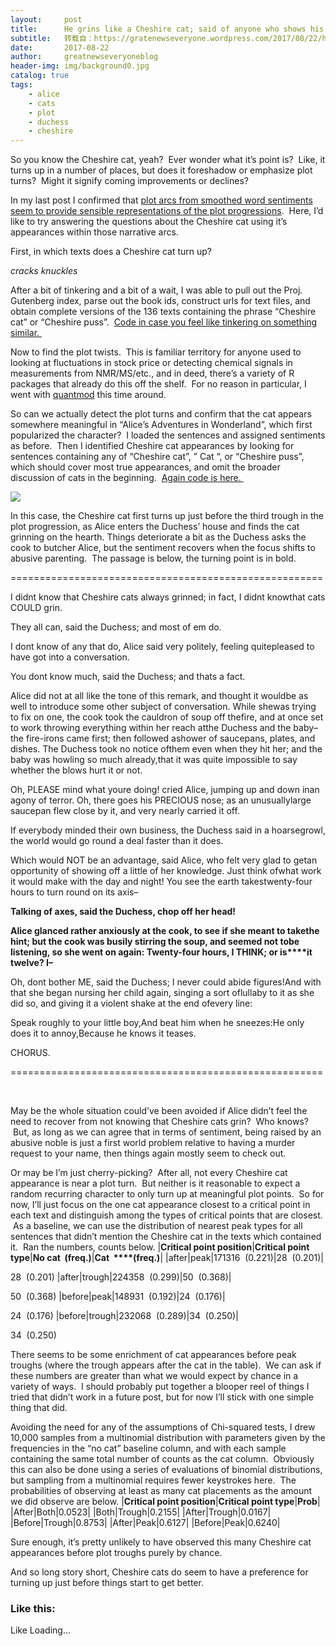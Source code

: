 ```yaml
---
layout:     post
title:      He grins like a Cheshire cat; said of anyone who shows his teeth and gums in laughing
subtitle:   转载自：https://gratenewseveryone.wordpress.com/2017/08/22/he-grins-like-a-cheshire-cat-said-of-any-one-who-shows-his-teeth-and-gums-in-laughing/
date:       2017-08-22
author:     greatnewseveryoneblog
header-img: img/background0.jpg
catalog: true
tags:
    - alice
    - cats
    - plot
    - duchess
    - cheshire
---
```


So you know the Cheshire cat, yeah?  Ever wonder what it’s point is?  Like, it turns up in a number of places, but does it foreshadow or emphasize plot turns?  Might it signify coming improvements or declines?

In my last post I confirmed that [plot arcs from smoothed word sentiments seem to provide sensible representations of the plot progressions](https://gratenewseveryone.wordpress.com/2017/08/05/sentiment-plot-arcs).  Here, I’d like to try answering the questions about the Cheshire cat using it’s appearances within those narrative arcs.

First, in which texts does a Cheshire cat turn up?

*cracks knuckles*

After a bit of tinkering and a bit of a wait, I was able to pull out the Proj. Gutenberg index, parse out the book ids, construct urls for text files, and obtain complete versions of the 136 texts containing the phrase “Cheshire cat” or “Cheshire puss”.  [Code in case you feel like tinkering on something similar. ](https://github.com/greatnewseveryone/CheshireCat/blob/master/workspace/getCats.py)

Now to find the plot twists.  This is familiar territory for anyone used to looking at fluctuations in stock price or detecting chemical signals in measurements from NMR/MS/etc., and in deed, there’s a variety of R packages that already do this off the shelf.  For no reason in particular, I went with [quantmod](https://cran.r-project.org/web/packages/quantmod/quantmod.pdf) this time around.

So can we actually detect the plot turns and confirm that the cat appears somewhere meaningful in “Alice’s Adventures in Wonderland”, which first popularized the character?  I loaded the sentences and assigned sentiments as before.  Then I identified Cheshire cat appearances by looking for sentences containing any of “Cheshire cat”, ” Cat “, or “Cheshire puss”, which should cover most true appearances, and omit the broader discussion of cats in the beginning.  [Again code is here. ](https://github.com/greatnewseveryone/CheshireCat/blob/master/workspace/cheshireCat_end2end_clean.r)

![](https://gratenewseveryone.files.wordpress.com/2017/08/alicesadventures7.png?w=840)


In this case, the Cheshire cat first turns up just before the third trough in the plot progression, as Alice enters the Duchess’ house and finds the cat grinning on the hearth. Things deteriorate a bit as the Duchess asks the cook to butcher Alice, but the sentiment recovers when the focus shifts to abusive parenting.  The passage is below, the turning point is in bold.

======================================================

I didnt know that Cheshire cats always grinned; in fact, I didnt knowthat cats COULD grin.

They all can, said the Duchess; and most of em do.

I dont know of any that do, Alice said very politely, feeling quitepleased to have got into a conversation.

You dont know much, said the Duchess; and thats a fact.

Alice did not at all like the tone of this remark, and thought it wouldbe as well to introduce some other subject of conversation. While shewas trying to fix on one, the cook took the cauldron of soup off thefire, and at once set to work throwing everything within her reach atthe Duchess and the baby–the fire-irons came first; then followed ashower of saucepans, plates, and dishes. The Duchess took no notice ofthem even when they hit her; and the baby was howling so much already,that it was quite impossible to say whether the blows hurt it or not.

Oh, PLEASE mind what youre doing! cried Alice, jumping up and down inan agony of terror. Oh, there goes his PRECIOUS nose; as an unusuallylarge saucepan flew close by it, and very nearly carried it off.

If everybody minded their own business, the Duchess said in a hoarsegrowl, the world would go round a deal faster than it does.

Which would NOT be an advantage, said Alice, who felt very glad to getan opportunity of showing off a little of her knowledge. Just think ofwhat work it would make with the day and night! You see the earth takestwenty-four hours to turn round on its axis–

**Talking of axes, said the Duchess, chop off her head!**

**Alice glanced rather anxiously at the cook, to see if she meant to take****the hint; but the cook was busily stirring the soup, and seemed not to****be listening, so she went on again: Twenty-four hours, I THINK; or is****it twelve? I–**

Oh, dont bother ME, said the Duchess; I never could abide figures!And with that she began nursing her child again, singing a sort oflullaby to it as she did so, and giving it a violent shake at the end ofevery line:

Speak roughly to your little boy,And beat him when he sneezes:He only does it to annoy,Because he knows it teases.

CHORUS.

======================================================

 

May be the whole situation could’ve been avoided if Alice didn’t feel the need to recover from not knowing that Cheshire cats grin?  Who knows?  But, as long as we can agree that in terms of sentiment, being raised by an abusive noble is just a first world problem relative to having a murder request to your name, then things again mostly seem to check out.

Or may be I’m just cherry-picking?  After all, not every Cheshire cat appearance is near a plot turn.  But neither is it reasonable to expect a random recurring character to only turn up at meaningful plot points.  So for now, I’ll just focus on the one cat appearance closest to a critical point in each text and distinguish among the types of critical points that are closest.  As a baseline, we can use the distribution of nearest peak types for all sentences that didn’t mention the Cheshire cat in the texts which contained it.  Ran the numbers, counts below.
|**Critical point position**|**Critical point type**|**No cat  (freq.)**|**Cat  ****(freq.)**|
|after|peak|171316  (0.221)|28  (0.201)|

28  (0.201)
|after|trough|224358  (0.299)|50  (0.368)|

50  (0.368)
|before|peak|148931  (0.192)|24  (0.176)|

24  (0.176)
|before|trough|232068  (0.289)|34  (0.250)|

34  (0.250)

There seems to be some enrichment of cat appearances before peak troughs (where the trough appears after the cat in the table).  We can ask if these numbers are greater than what we would expect by chance in a variety of ways.  I should probably put together a blooper reel of things I tried that didn’t work in a future post, but for now I’ll stick with one simple thing that did.

Avoiding the need for any of the assumptions of Chi-squared tests, I drew 10,000 samples from a multinomial distribution with parameters given by the frequencies in the “no cat” baseline column, and with each sample containing the same total number of counts as the cat column.  Obviously this can also be done using a series of evaluations of binomial distributions, but sampling from a multinomial requires fewer keystrokes here.  The probabilities of observing at least as many cat placements as the amount we did observe are below.
|**Critical point position**|**Critical point type**|**Prob**|
|After|Both|0.0523|
|Both|Trough|0.2155|
|After|Trough|0.0167|
|Before|Trough|0.8753|
|After|Peak|0.6127|
|Before|Peak|0.6240|

Sure enough, it’s pretty unlikely to have observed this many Cheshire cat appearances before plot troughs purely by chance.

And so long story short, Cheshire cats do seem to have a preference for turning up just before things start to get better.





### Like this:

Like Loading...
